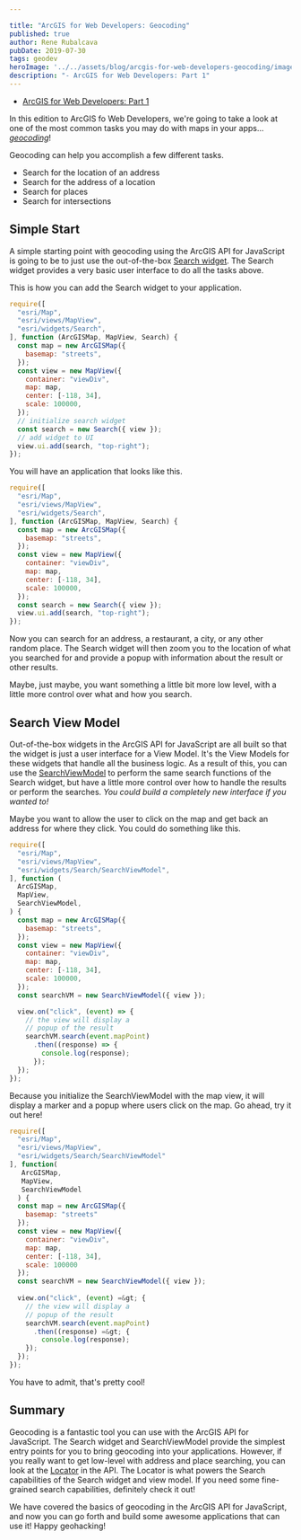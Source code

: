 ```yaml
---

title: "ArcGIS for Web Developers: Geocoding"
published: true
author: Rene Rubalcava
pubDate: 2019-07-30
tags: geodev
heroImage: '../../assets/blog/arcgis-for-web-developers-geocoding/images/arcgis-webdev-2.png'
description: "- ArcGIS for Web Developers: Part 1"
---
```


- [ArcGIS for Web Developers: Part 1](https://odoe.net/blog/arcgis-for-web-developers-part-1/)

In this edition to ArcGIS fo Web Developers, we're going to take a look at one
of the most common tasks you may do with maps in your apps...
_[geocoding](https://developers.arcgis.com/features/geocoding/)_!

Geocoding can help you accomplish a few different tasks.

- Search for the location of an address
- Search for the address of a location
- Search for places
- Search for intersections

## Simple Start

A simple starting point with geocoding using the ArcGIS API for JavaScript is
going to be to just use the out-of-the-box
[Search widget](https://developers.arcgis.com/javascript/latest/api-reference/esri-widgets-Search.html).
The Search widget provides a very basic user interface to do all the tasks
above.

This is how you can add the Search widget to your application.

```js
require([
  "esri/Map",
  "esri/views/MapView",
  "esri/widgets/Search",
], function (ArcGISMap, MapView, Search) {
  const map = new ArcGISMap({
    basemap: "streets",
  });
  const view = new MapView({
    container: "viewDiv",
    map: map,
    center: [-118, 34],
    scale: 100000,
  });
  // initialize search widget
  const search = new Search({ view });
  // add widget to UI
  view.ui.add(search, "top-right");
});
```

You will have an application that looks like this.

```js
require([
  "esri/Map",
  "esri/views/MapView",
  "esri/widgets/Search",
], function (ArcGISMap, MapView, Search) {
  const map = new ArcGISMap({
    basemap: "streets",
  });
  const view = new MapView({
    container: "viewDiv",
    map: map,
    center: [-118, 34],
    scale: 100000,
  });
  const search = new Search({ view });
  view.ui.add(search, "top-right");
});
```

Now you can search for an address, a restaurant, a city, or any other random
place. The Search widget will then zoom you to the location of what you searched
for and provide a popup with information about the result or other results.

Maybe, just maybe, you want something a little bit more low level, with a little
more control over what and how you search.

## Search View Model

Out-of-the-box widgets in the ArcGIS API for JavaScript are all built so that
the widget is just a user interface for a View Model. It's the View Models for
these widgets that handle all the business logic. As a result of this, you can
use the
[SearchViewModel](https://developers.arcgis.com/javascript/latest/api-reference/esri-widgets-Search-SearchViewModel.html#)
to perform the same search functions of the Search widget, but have a little
more control over how to handle the results or perform the searches. _You could
build a completely new interface if you wanted to!_

Maybe you want to allow the user to click on the map and get back an address for
where they click. You could do something like this.

```js
require([
  "esri/Map",
  "esri/views/MapView",
  "esri/widgets/Search/SearchViewModel",
], function (
  ArcGISMap,
  MapView,
  SearchViewModel,
) {
  const map = new ArcGISMap({
    basemap: "streets",
  });
  const view = new MapView({
    container: "viewDiv",
    map: map,
    center: [-118, 34],
    scale: 100000,
  });
  const searchVM = new SearchViewModel({ view });

  view.on("click", (event) => {
    // the view will display a
    // popup of the result
    searchVM.search(event.mapPoint)
      .then((response) => {
        console.log(response);
      });
  });
});
```

Because you initialize the SearchViewModel with the map view, it will display a
marker and a popup where users click on the map. Go ahead, try it out here!

```js
require([
  "esri/Map",
  "esri/views/MapView",
  "esri/widgets/Search/SearchViewModel"
], function(
   ArcGISMap,
   MapView,
   SearchViewModel
  ) {
  const map = new ArcGISMap({
    basemap: "streets"
  });
  const view = new MapView({
    container: "viewDiv",
    map: map,
    center: [-118, 34],
    scale: 100000
  });
  const searchVM = new SearchViewModel({ view });
  
  view.on("click", (event) =&gt; {
    // the view will display a
    // popup of the result
    searchVM.search(event.mapPoint)
      .then((response) =&gt; {
        console.log(response);
    });
  });
});
```

You have to admit, that's pretty cool!

## Summary

Geocoding is a fantastic tool you can use with the ArcGIS API for JavaScript.
The Search widget and SearchViewModel provide the simplest entry points for you
to bring geocoding into your applications. However, if you really want to get
low-level with address and place searching, you can look at the
[Locator](https://developers.arcgis.com/javascript/latest/api-reference/esri-tasks-Locator.html)
in the API. The Locator is what powers the Search capabilities of the Search
widget and view model. If you need some fine-grained search capabilities,
definitely check it out!

We have covered the basics of geocoding in the ArcGIS API for JavaScript, and
now you can go forth and build some awesome applications that can use it! Happy
geohacking!
